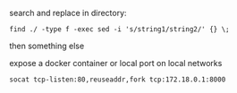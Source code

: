 search and replace in directory:

```
find ./ -type f -exec sed -i 's/string1/string2/' {} \;
```


then something else


expose a docker container or local port on local networks

```
socat tcp-listen:80,reuseaddr,fork tcp:172.18.0.1:8000
```

